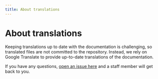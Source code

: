 ```yaml
---
title: About translations
---
```


# About translations

Keeping translations up to date with the documentation is challenging, so translated files are not committed to the repository.
Instead, we rely on Google Translate to provide up-to-date translations of the documentation.

If you have any questions, [open an issue here](https://github.com/GDevelopApp/GDevelop-documentation/issues) and a staff member will get back to you.
